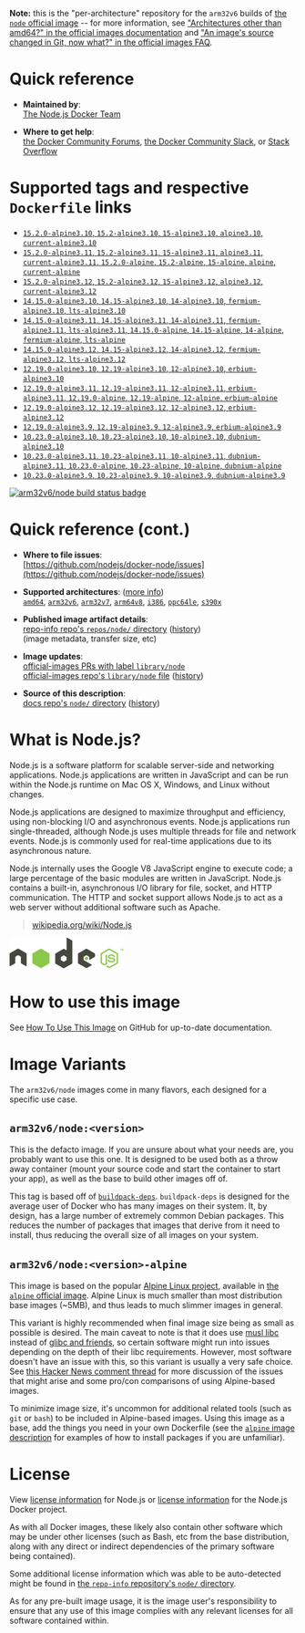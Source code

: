 <!--

********************************************************************************

WARNING:

    DO NOT EDIT "node/README.md"

    IT IS AUTO-GENERATED

    (from the other files in "node/" combined with a set of templates)

********************************************************************************

-->

**Note:** this is the "per-architecture" repository for the `arm32v6` builds of [the `node` official image](https://hub.docker.com/_/node) -- for more information, see ["Architectures other than amd64?" in the official images documentation](https://github.com/docker-library/official-images#architectures-other-than-amd64) and ["An image's source changed in Git, now what?" in the official images FAQ](https://github.com/docker-library/faq#an-images-source-changed-in-git-now-what).

# Quick reference

-	**Maintained by**:  
	[The Node.js Docker Team](https://github.com/nodejs/docker-node)

-	**Where to get help**:  
	[the Docker Community Forums](https://forums.docker.com/), [the Docker Community Slack](https://dockr.ly/slack), or [Stack Overflow](https://stackoverflow.com/search?tab=newest&q=docker)

# Supported tags and respective `Dockerfile` links

-	[`15.2.0-alpine3.10`, `15.2-alpine3.10`, `15-alpine3.10`, `alpine3.10`, `current-alpine3.10`](https://github.com/nodejs/docker-node/blob/d5d4624b9fef82ae942f8de232c7bdca54b61fc7/15/alpine3.10/Dockerfile)
-	[`15.2.0-alpine3.11`, `15.2-alpine3.11`, `15-alpine3.11`, `alpine3.11`, `current-alpine3.11`, `15.2.0-alpine`, `15.2-alpine`, `15-alpine`, `alpine`, `current-alpine`](https://github.com/nodejs/docker-node/blob/d5d4624b9fef82ae942f8de232c7bdca54b61fc7/15/alpine3.11/Dockerfile)
-	[`15.2.0-alpine3.12`, `15.2-alpine3.12`, `15-alpine3.12`, `alpine3.12`, `current-alpine3.12`](https://github.com/nodejs/docker-node/blob/d5d4624b9fef82ae942f8de232c7bdca54b61fc7/15/alpine3.12/Dockerfile)
-	[`14.15.0-alpine3.10`, `14.15-alpine3.10`, `14-alpine3.10`, `fermium-alpine3.10`, `lts-alpine3.10`](https://github.com/nodejs/docker-node/blob/c2604466d06ba562fd9040d18c57af16545c6a5b/14/alpine3.10/Dockerfile)
-	[`14.15.0-alpine3.11`, `14.15-alpine3.11`, `14-alpine3.11`, `fermium-alpine3.11`, `lts-alpine3.11`, `14.15.0-alpine`, `14.15-alpine`, `14-alpine`, `fermium-alpine`, `lts-alpine`](https://github.com/nodejs/docker-node/blob/c2604466d06ba562fd9040d18c57af16545c6a5b/14/alpine3.11/Dockerfile)
-	[`14.15.0-alpine3.12`, `14.15-alpine3.12`, `14-alpine3.12`, `fermium-alpine3.12`, `lts-alpine3.12`](https://github.com/nodejs/docker-node/blob/c2604466d06ba562fd9040d18c57af16545c6a5b/14/alpine3.12/Dockerfile)
-	[`12.19.0-alpine3.10`, `12.19-alpine3.10`, `12-alpine3.10`, `erbium-alpine3.10`](https://github.com/nodejs/docker-node/blob/a8494b1676216bfe274073993016da0c2e0bfcdd/12/alpine3.10/Dockerfile)
-	[`12.19.0-alpine3.11`, `12.19-alpine3.11`, `12-alpine3.11`, `erbium-alpine3.11`, `12.19.0-alpine`, `12.19-alpine`, `12-alpine`, `erbium-alpine`](https://github.com/nodejs/docker-node/blob/a8494b1676216bfe274073993016da0c2e0bfcdd/12/alpine3.11/Dockerfile)
-	[`12.19.0-alpine3.12`, `12.19-alpine3.12`, `12-alpine3.12`, `erbium-alpine3.12`](https://github.com/nodejs/docker-node/blob/a8494b1676216bfe274073993016da0c2e0bfcdd/12/alpine3.12/Dockerfile)
-	[`12.19.0-alpine3.9`, `12.19-alpine3.9`, `12-alpine3.9`, `erbium-alpine3.9`](https://github.com/nodejs/docker-node/blob/a8494b1676216bfe274073993016da0c2e0bfcdd/12/alpine3.9/Dockerfile)
-	[`10.23.0-alpine3.10`, `10.23-alpine3.10`, `10-alpine3.10`, `dubnium-alpine3.10`](https://github.com/nodejs/docker-node/blob/c2604466d06ba562fd9040d18c57af16545c6a5b/10/alpine3.10/Dockerfile)
-	[`10.23.0-alpine3.11`, `10.23-alpine3.11`, `10-alpine3.11`, `dubnium-alpine3.11`, `10.23.0-alpine`, `10.23-alpine`, `10-alpine`, `dubnium-alpine`](https://github.com/nodejs/docker-node/blob/c2604466d06ba562fd9040d18c57af16545c6a5b/10/alpine3.11/Dockerfile)
-	[`10.23.0-alpine3.9`, `10.23-alpine3.9`, `10-alpine3.9`, `dubnium-alpine3.9`](https://github.com/nodejs/docker-node/blob/c2604466d06ba562fd9040d18c57af16545c6a5b/10/alpine3.9/Dockerfile)

[![arm32v6/node build status badge](https://img.shields.io/jenkins/s/https/doi-janky.infosiftr.net/job/multiarch/job/arm32v6/job/node.svg?label=arm32v6/node%20%20build%20job)](https://doi-janky.infosiftr.net/job/multiarch/job/arm32v6/job/node/)

# Quick reference (cont.)

-	**Where to file issues**:  
	[https://github.com/nodejs/docker-node/issues](https://github.com/nodejs/docker-node/issues)

-	**Supported architectures**: ([more info](https://github.com/docker-library/official-images#architectures-other-than-amd64))  
	[`amd64`](https://hub.docker.com/r/amd64/node/), [`arm32v6`](https://hub.docker.com/r/arm32v6/node/), [`arm32v7`](https://hub.docker.com/r/arm32v7/node/), [`arm64v8`](https://hub.docker.com/r/arm64v8/node/), [`i386`](https://hub.docker.com/r/i386/node/), [`ppc64le`](https://hub.docker.com/r/ppc64le/node/), [`s390x`](https://hub.docker.com/r/s390x/node/)

-	**Published image artifact details**:  
	[repo-info repo's `repos/node/` directory](https://github.com/docker-library/repo-info/blob/master/repos/node) ([history](https://github.com/docker-library/repo-info/commits/master/repos/node))  
	(image metadata, transfer size, etc)

-	**Image updates**:  
	[official-images PRs with label `library/node`](https://github.com/docker-library/official-images/pulls?q=label%3Alibrary%2Fnode)  
	[official-images repo's `library/node` file](https://github.com/docker-library/official-images/blob/master/library/node) ([history](https://github.com/docker-library/official-images/commits/master/library/node))

-	**Source of this description**:  
	[docs repo's `node/` directory](https://github.com/docker-library/docs/tree/master/node) ([history](https://github.com/docker-library/docs/commits/master/node))

# What is Node.js?

Node.js is a software platform for scalable server-side and networking applications. Node.js applications are written in JavaScript and can be run within the Node.js runtime on Mac OS X, Windows, and Linux without changes.

Node.js applications are designed to maximize throughput and efficiency, using non-blocking I/O and asynchronous events. Node.js applications run single-threaded, although Node.js uses multiple threads for file and network events. Node.js is commonly used for real-time applications due to its asynchronous nature.

Node.js internally uses the Google V8 JavaScript engine to execute code; a large percentage of the basic modules are written in JavaScript. Node.js contains a built-in, asynchronous I/O library for file, socket, and HTTP communication. The HTTP and socket support allows Node.js to act as a web server without additional software such as Apache.

> [wikipedia.org/wiki/Node.js](https://en.wikipedia.org/wiki/Node.js)

![logo](https://raw.githubusercontent.com/docker-library/docs/01c12653951b2fe592c1f93a13b4e289ada0e3a1/node/logo.png)

# How to use this image

See [How To Use This Image](https://github.com/nodejs/docker-node/blob/master/README.md#how-to-use-this-image) on GitHub for up-to-date documentation.

# Image Variants

The `arm32v6/node` images come in many flavors, each designed for a specific use case.

## `arm32v6/node:<version>`

This is the defacto image. If you are unsure about what your needs are, you probably want to use this one. It is designed to be used both as a throw away container (mount your source code and start the container to start your app), as well as the base to build other images off of.

This tag is based off of [`buildpack-deps`](https://hub.docker.com/_/buildpack-deps/). `buildpack-deps` is designed for the average user of Docker who has many images on their system. It, by design, has a large number of extremely common Debian packages. This reduces the number of packages that images that derive from it need to install, thus reducing the overall size of all images on your system.

## `arm32v6/node:<version>-alpine`

This image is based on the popular [Alpine Linux project](https://alpinelinux.org), available in [the `alpine` official image](https://hub.docker.com/_/alpine). Alpine Linux is much smaller than most distribution base images (~5MB), and thus leads to much slimmer images in general.

This variant is highly recommended when final image size being as small as possible is desired. The main caveat to note is that it does use [musl libc](https://musl.libc.org) instead of [glibc and friends](https://www.etalabs.net/compare_libcs.html), so certain software might run into issues depending on the depth of their libc requirements. However, most software doesn't have an issue with this, so this variant is usually a very safe choice. See [this Hacker News comment thread](https://news.ycombinator.com/item?id=10782897) for more discussion of the issues that might arise and some pro/con comparisons of using Alpine-based images.

To minimize image size, it's uncommon for additional related tools (such as `git` or `bash`) to be included in Alpine-based images. Using this image as a base, add the things you need in your own Dockerfile (see the [`alpine` image description](https://hub.docker.com/_/alpine/) for examples of how to install packages if you are unfamiliar).

# License

View [license information](https://github.com/nodejs/node/blob/master/LICENSE) for Node.js or [license information](https://github.com/nodejs/docker-node/blob/master/LICENSE) for the Node.js Docker project.

As with all Docker images, these likely also contain other software which may be under other licenses (such as Bash, etc from the base distribution, along with any direct or indirect dependencies of the primary software being contained).

Some additional license information which was able to be auto-detected might be found in [the `repo-info` repository's `node/` directory](https://github.com/docker-library/repo-info/tree/master/repos/node).

As for any pre-built image usage, it is the image user's responsibility to ensure that any use of this image complies with any relevant licenses for all software contained within.
